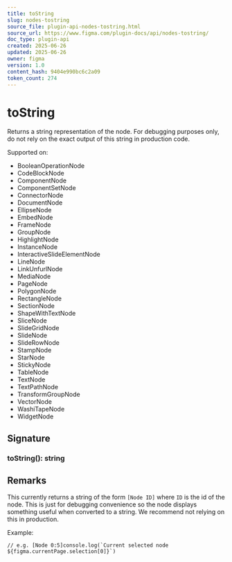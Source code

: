 ```yaml
---
title: toString
slug: nodes-tostring
source_file: plugin-api-nodes-tostring.html
source_url: https://www.figma.com/plugin-docs/api/nodes-tostring/
doc_type: plugin-api
created: 2025-06-26
updated: 2025-06-26
owner: figma
version: 1.0
content_hash: 9404e990bc6c2a09
token_count: 274
---
```

# toString

Returns a string representation of the node. For debugging purposes only, do not rely on the exact output of this string in production code.

 Supported on:

- BooleanOperationNode
- CodeBlockNode
- ComponentNode
- ComponentSetNode
- ConnectorNode
- DocumentNode
- EllipseNode
- EmbedNode
- FrameNode
- GroupNode
- HighlightNode
- InstanceNode
- InteractiveSlideElementNode
- LineNode
- LinkUnfurlNode
- MediaNode
- PageNode
- PolygonNode
- RectangleNode
- SectionNode
- ShapeWithTextNode
- SliceNode
- SlideGridNode
- SlideNode
- SlideRowNode
- StampNode
- StarNode
- StickyNode
- TableNode
- TextNode
- TextPathNode
- TransformGroupNode
- VectorNode
- WashiTapeNode
- WidgetNode

## Signature

### toString(): string

## Remarks

This currently returns a string of the form `[Node ID]` where `ID` is the id of the node. This is just for debugging convenience so the node displays something useful when converted to a string. We recommend not relying on this in production.

Example:

```
// e.g. [Node 0:5]console.log(`Current selected node ${figma.currentPage.selection[0]}`)
```